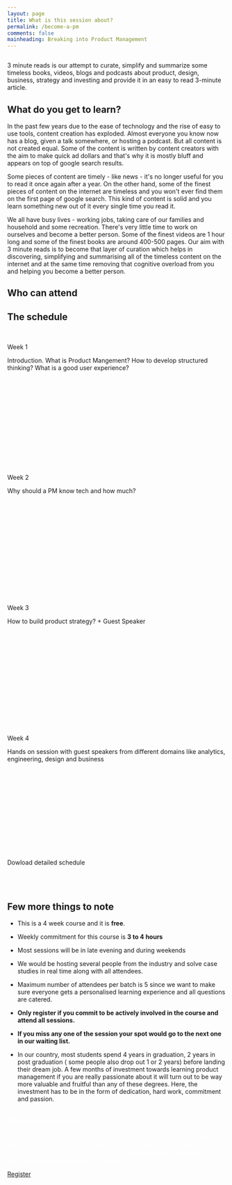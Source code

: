 ```yaml
---
layout: page
title: What is this session about?
permalink: /become-a-pm
comments: false
mainheading: Breaking into Product Management
---
```


<div class="row justify-content-between">
<div class="col-md-8" style="overflow-x:auto">

<p>3 minute reads is our attempt to curate, simplify and summarize some timeless books, videos, blogs and podcasts about product, design, business, strategy and investing and provide it in an easy to read 3-minute article.</p>
<div class="section-title">
    <h2><span>What do you get to learn?</span></h2>
</div>
<p>In the past few years due to the ease of technology and the rise of easy to use tools, content creation has exploded. Almost everyone you know now has a blog, given a talk somewhere, or hosting a podcast. But all content is not created equal. Some of the content is written by content creators with the aim to make quick ad dollars and that's why it is mostly bluff and appears on top of google search results. 

Some pieces of content are timely - like news - it's no longer useful for you to read it once again after a year. On the other hand, some of the finest pieces of content on the internet are timeless and you won't ever find them on the first page of google search. This kind of content is solid and you learn something new out of it every single time you read it. 

We all have busy lives - working jobs, taking care of our families and household and some recreation. There's very little time to work on ourselves and become a better person. Some of the finest videos are 1 hour long and some of the finest books are around 400-500 pages. Our aim with 3 minute reads is to become that layer of curation which helps in discovering, simplifying and summarising all of the timeless content on the internet and at the same time removing that cognitive overload from you and helping you become a better person.</p>
<div class="section-title">
    <h2><span>Who can attend</span></h2>
</div>
<div class="section-title">
    <h2><span>The schedule</span></h2>
</div>
<div class="row1">
<div class="column1">
 <div class="card1" style="height:300px;">
   <br>
    <p class="card__name">Week 1</p>
    


<div class="descr">
        Introduction.
        What is Product Mangement?
        How to develop structured thinking? What is a good user experience?
</div>

   


    

</div>
</div>
<div class="column1">
 <div class="card1"  style="height:300px;">
 <br>
    <p class="card__name">Week 2</p>
  



<div class="descr">
        Why should a PM know tech and how much?


</div>
      

   
   

  
  

</div>
</div>
</div>
<div class="row1">
<div class="column1">
 <div class="card1" style="height:300px;">
   <br>
    <p class="card__name">Week 3</p>
    



<div class="descr">
        How to build product strategy? + Guest Speaker
        
</div>

   


    

</div>
</div>
<div class="column1">
 <div class="card1"  style="height:300px;">
 <br>
    <p class="card__name">Week 4</p>
  



<div class="descr">
        Hands on session with guest speakers from different domains like analytics, engineering, design and business
        <br>
<br>

</div>
       

</div>
</div>
<br>
<text>Dowload detailed schedule</text>
</div>


 <div class="section-title">
 <br>
 <p style="height:20px;" ></p>
    <h2><span>Few more things to note</span></h2>
</div>

<ul id="77a6ba33-fa15-4e48-98c2-1dd0d781f85b" class="bulleted-list"><li>This is a 4 week course and it is <strong>free</strong>.</li></ul><ul id="f1fea5ce-b482-44d1-91a9-5da34cbaa68e" class="bulleted-list"><li>Weekly commitment for this course is <strong>3 to 4 hours</strong></li></ul><ul id="0346cb00-9c16-471a-9a0d-2580fe5b63ad" class="bulleted-list"><li>Most sessions will be in late evening and during weekends</li></ul><ul id="5db986d6-ce6e-4a83-9731-305844577608" class="bulleted-list"><li>We would be hosting several people from the industry and solve case studies in real time along with all attendees.</li></ul><ul id="d9988cba-ce01-4e88-8042-8f252bb50312" class="bulleted-list"><li>Maximum number of attendees per batch is 5 since we want to make sure everyone gets a personalised learning experience and all questions are catered. </li></ul><ul id="839ff566-213d-4532-a7e2-c5b854aa10b3" class="bulleted-list"><li><strong>Only register if you commit to be actively involved in the course and attend all sessions.</strong></li></ul><ul id="c93545e9-bfbe-4e53-897e-450a327d8733" class="bulleted-list"><li><strong>If you miss any one of the session your spot would go to the next one in our waiting list.</strong></li></ul><ul id="d448d4f2-f0bd-49a2-8687-5ca9609a4ebc" class="bulleted-list"><li>In our country, most students spend 4 years in graduation, 2 years in post graduation ( some people also drop out 1 or 2 years) before landing their dream job.  A few months of investment towards learning product management if you are really passionate about it will turn out to be way more valuable and fruitful than any of these degrees. Here, the investment has to be in the form of dedication, hard work, commitment and passion. </li></ul>
</div>

<div class="col-md-4">

<div class="sticky-top sticky-top-80">
<div class="black-card"> 
<h5 style="color:white;">Why should you register?</h5>

<p style="color:white;">Get to know about what product management looks like in real life with hands on sessions. Learn through practice and not theory. Come along to solve some real case studies learn PM by understanding each of the verticals product management is made of.</p>

<a target="_blank" href="{{site.mailchimp-list}}" class="btn subs">Register</a>
</div>
</div>
</div>


